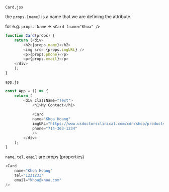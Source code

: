 
`Card.jsx`

the `props.[name]` is a name that we are defining the attribute.

for e.g: `props.fName` => `<Card fname="Khoa" />`

```js
function Card(props) {
    return (<div>
        <h2>{props.name}</h2>
        <img src= {props.imgURL} />
        <p>{props.phone}</p>
        <p>{props.email}</p>
    </div>
    );
}
```

`app.js`

```js
const App = () => {
    return (  
        <div className="Test">
            <h1>My Contact</h1>
            
            <Card
            name="Khoa Hoang"
            imgURL="https://www.usdoctorsclinical.com/cdn/shop/products/Arthro7-Bottle-Mockup-225cc_4fcac7a4-2503-4793-9c8d-d17ba7781dc5_540x.png?v=1593650431"
            phone="714-363-1234"
            />
        </div>
    );
}
```

`name`, `tel`, `email` are props (properties)

```js
<Card
	name="Khoa Hoang"
	tel="1231233"
	email="khoa@khoa.com"
/>
```